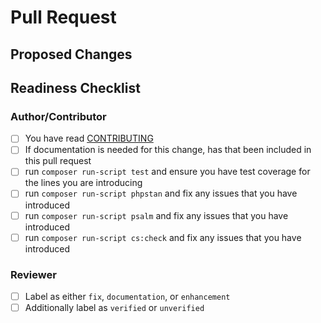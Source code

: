 # Pull Request
<!-- 
PR title needs to be prefixed with a conventional commit type
(chore,ci,deprecate,docs,feat,fix,refactor,revert)

It should also be brief and descriptive for a good changelog entry

examples: "feat: add new implementation" or "fix: remove unused imports"
-->

## Proposed Changes
<!-- Describe what the changes are and link to a Discussion or Issue if one exists -->

## Readiness Checklist

### Author/Contributor

- [ ] You have read [CONTRIBUTING](https://github.com/ericsizemore/mimey/blob/master/CONTRIBUTING.md)
- [ ] If documentation is needed for this change, has that been included in this pull request
- [ ] run `composer run-script test` and ensure you have test coverage for the lines you are introducing
- [ ] run `composer run-script phpstan` and fix any issues that you have introduced
- [ ] run `composer run-script psalm` and fix any issues that you have introduced
- [ ] run `composer run-script cs:check` and fix any issues that you have introduced 

### Reviewer

- [ ] Label as either `fix`, `documentation`, or `enhancement`
- [ ] Additionally label as `verified` or `unverified`
